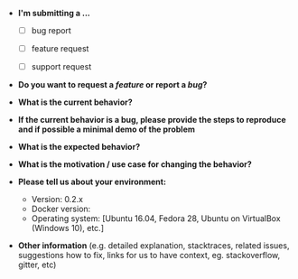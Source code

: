 * **I'm submitting a ...**
  - [ ] bug report
  - [ ] feature request
  - [ ] support request


* **Do you want to request a *feature* or report a *bug*?**



* **What is the current behavior?**



* **If the current behavior is a bug, please provide the steps to reproduce and if possible a minimal demo of the problem**



* **What is the expected behavior?**



* **What is the motivation / use case for changing the behavior?**



* **Please tell us about your environment:**
  
  - Version: 0.2.x
  - Docker version: 
  - Operating system: [Ubuntu 16.04, Fedora 28, Ubuntu on VirtualBox (Windows 10), etc.]


* **Other information** (e.g. detailed explanation, stacktraces, related issues, suggestions how to fix, links for us to have context, eg. stackoverflow, gitter, etc)
